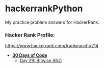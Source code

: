 # hackerrankPython

My practice problem answers for HackerRank.

### Hacker Rank Profile:

https://www.hackerrank.com/frankquocho214

- **[30 Days of Code](https://github.com/Oka6e/hackerrankPython/tree/23ad8e33072b8b5d35be0a892dc62ef7b0286fea/30%20Days%20Of%20Code)**
  * [Day 29: Bitwise AND](https://github.com/Oka6e/hackerrankPython/blob/902a38b4d6ad21ad041c7972415dae07a872daa5/30%20Days%20Of%20Code/day%2029%20bitwise%20and.md)
